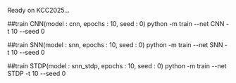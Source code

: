 Ready on KCC2025...

##train CNN(model : cnn, epochs : 10, seed : 0)
python -m train --net CNN -t 10 --seed 0

##train SNN(model : snn, epochs : 10, seed : 0)
python -m train --net SNN -t 10 --seed 0

##train STDP(model : snn_stdp, epochs : 10, seed : 0)
python -m train --net STDP -t 10 --seed 0
